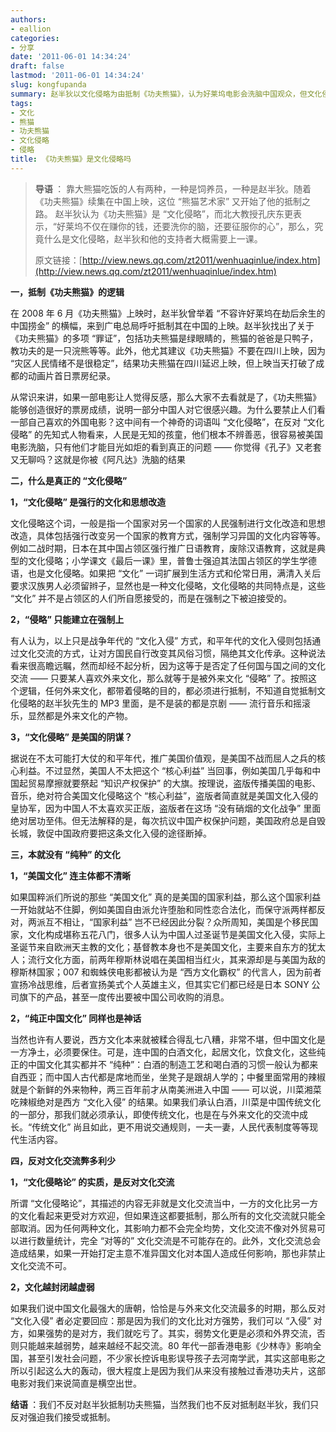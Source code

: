 ```yaml
---
authors:
- eallion
categories:
- 分享
date: '2011-06-01 14:34:24'
draft: false
lastmod: '2011-06-01 14:34:24'
slug: kongfupanda
summary: 赵半狄以文化侵略为由抵制《功夫熊猫》，认为好莱坞电影会洗脑中国观众，但文化侵略应指强制文化改造而非自愿接受。真正的文化交流促进文化发展，封闭只会导致文化虚弱。唐朝的强盛正是开放交流的结果，而现代文化本就多元融合，抵制外来文化并无意义。我们反对强制接受或抵制任何文化，尊重个人选择才是关键！
tags:
- 文化
- 熊猫
- 功夫熊猫
- 文化侵略
- 侵略
title: 《功夫熊猫》是文化侵略吗
---
```

<blockquote><strong > 导语 </strong>：
靠大熊猫吃饭的人有两种，一种是饲养员，一种是赵半狄。随着《功夫熊猫》续集在中国上映，这位 “熊猫艺术家” 又开始了他的抵制之路。
赵半狄认为《功夫熊猫》是 “文化侵略”，而北大教授孔庆东更表示，“好莱坞不仅在赚你的钱，还要洗你的脑，还要征服你的心”，那么，究竟什么是文化侵略，赵半狄和他的支持者大概需要上一课。

原文链接：[http://view.news.qq.com/zt2011/wenhuaqinlue/index.htm](http://view.news.qq.com/zt2011/wenhuaqinlue/index.htm)</blockquote>

<strong > 一，抵制《功夫熊猫》的逻辑 </strong>

在 2008 年 6 月《功夫熊猫》上映时，赵半狄曾举着 “不容许好莱坞在劫后余生的中国捞金” 的横幅，来到广电总局呼吁抵制其在中国的上映。赵半狄找出了关于《功夫熊猫》的多项 “罪证”，包括功夫熊猫是绿眼睛的，熊猫的爸爸是只鸭子，教功夫的是一只浣熊等等。此外，他尤其建议《功夫熊猫》不要在四川上映，因为 “灾区人民情绪不是很稳定”，结果功夫熊猫在四川延迟上映，但上映当天打破了成都的动画片首日票房纪录。

从常识来讲，如果一部电影让人觉得反感，那么大家不去看就是了，《功夫熊猫》能够创造很好的票房成绩，说明一部分中国人对它很感兴趣。为什么要禁止人们看一部自己喜欢的外国电影？这中间有一个神奇的词语叫 “文化侵略”，在反对 “文化侵略” 的先知式人物看来，人民是无知的孩童，他们根本不辨善恶，很容易被美国电影洗脑，只有他们才能目光如炬的看到真正的问题 —— 你觉得《孔子》又老套又无聊吗？这就是你被《阿凡达》洗脑的结果

<strong > 二，什么是真正的 “文化侵略”</strong>

<strong>1，“文化侵略” 是强行的文化和思想改造 </strong>

文化侵略这个词，一般是指一个国家对另一个国家的人民强制进行文化改造和思想改造，具体包括强行改变另一个国家的教育方式，强制学习异国的文化内容等等。例如二战时期，日本在其中国占领区强行推广日语教育，废除汉语教育，这就是典型的文化侵略；小学课文《最后一课》里，普鲁士强迫其法国占领区的学生学德语，也是文化侵略。如果把 “文化” 一词扩展到生活方式和伦常日用，满清入关后要求汉族男人必须留辫子，显然也是一种文化侵略，文化侵略的共同特点是，这些 “文化” 并不是占领区的人们所自愿接受的，而是在强制之下被迫接受的。

<strong>2，“侵略” 只能建立在强制上 </strong>

有人认为，以上只是战争年代的 “文化入侵” 方式，和平年代的文化入侵则包括通过文化交流的方式，让对方国民自行改变其风俗习惯，隔绝其文化传承。这种说法看来很高瞻远瞩，然而却经不起分析，因为这等于是否定了任何国与国之间的文化交流 —— 只要某人喜欢外来文化，那么就等于是被外来文化 “侵略” 了。按照这个逻辑，任何外来文化，都带着侵略的目的，都必须进行抵制，不知道自觉抵制文化侵略的赵半狄先生的 MP3 里面，是不是装的都是京剧 —— 流行音乐和摇滚乐，显然都是外来文化的产物。

<strong>3，“文化侵略” 是美国的阴谋？</strong>

据说在不太可能打大仗的和平年代，推广美国价值观，是美国不战而屈人之兵的核心利益。不过显然，美国人不太把这个 “核心利益” 当回事，例如美国几乎每和中国起贸易摩擦就要祭起 “知识产权保护” 的大旗。按理说，盗版传播美国的电影、音乐，绝对符合美国文化侵略这个 “核心利益”，盗版者简直就是美国文化入侵的皇协军，因为中国人不太喜欢买正版，盗版者在这场 “没有硝烟的文化战争” 里面绝对居功至伟。但无法解释的是，每次抗议中国产权保护问题，美国政府总是自毁长城，敦促中国政府要把这条文化入侵的途径断掉。

<strong > 三，本就没有 “纯种” 的文化 </strong>

<strong>1，“美国文化” 连主体都不清晰 </strong>

如果国粹派们所说的那些 “美国文化” 真的是美国的国家利益，那么这个国家利益一开始就站不住脚，例如美国自由派允许堕胎和同性恋合法化，而保守派两样都反对，两派互不相让，“国家利益” 岂不已经因此分裂？众所周知，美国是个移民国家，文化构成堪称五花八门，很多人认为中国人过圣诞节是美国文化入侵，实际上圣诞节来自欧洲天主教的文化；基督教本身也不是美国文化，主要来自东方的犹太人；流行文化方面，前两年穆斯林说唱在美国相当红火，其来源却是与美国为敌的穆斯林国家；007 和蜘蛛侠电影都被认为是 “西方文化霸权” 的代言人，因为前者宣扬冷战思维，后者宣扬美式个人英雄主义，但其实它们都已经是日本 SONY 公司旗下的产品，甚至一度传出要被中国公司收购的消息。

<strong>2，“纯正中国文化” 同样也是神话 </strong>

当然也许有人要说，西方文化本来就被糅合得乱七八糟，非常不堪，但中国文化是一方净土，必须要保住。可是，连中国的白酒文化，起居文化，饮食文化，这些纯正的中国文化其实都并不 “纯种”：白酒的制造工艺和喝白酒的习惯一般认为都来自西亚；而中国人古代都是席地而坐，坐凳子是跟胡人学的；中餐里面常用的辣椒就是个新鲜的外来物种，两三百年前才从南美洲进入中国 —— 可以说，川菜湘菜吃辣椒绝对是西方 “文化入侵” 的结果。如果我们承认白酒，川菜是中国传统文化的一部分，那我们就必须承认，即使传统文化，也是在与外来文化的交流中成长。“传统文化” 尚且如此，更不用说交通规则，一夫一妻，人民代表制度等等现代生活内容。

<strong > 四，反对文化交流弊多利少 </strong>

<strong>1，“文化侵略论” 的实质，是反对文化交流 </strong>

所谓 “文化侵略论”，其描述的内容无非就是文化交流当中，一方的文化比另一方的文化看起来更受对方欢迎，但如果连这都要抵制，那么所有的文化交流就只能全部取消。因为任何两种文化，其影响力都不会完全均势，文化交流不像对外贸易可以进行数量统计，完全 “对等的” 文化交流是不可能存在的。此外，文化交流总会造成结果，如果一开始打定主意不准异国文化对本国人造成任何影响，那也非禁止文化交流不可。

<strong>2，文化越封闭越虚弱 </strong>

如果我们说中国文化最强大的唐朝，恰恰是与外来文化交流最多的时期，那么反对 “文化入侵” 者必定要回应：那是因为我们的文化比对方强势，我们可以 “入侵” 对方，如果强势的是对方，我们就吃亏了。其实，弱势文化更是必须和外界交流，否则只能越来越弱势，越来越经不起交流。80 年代一部香港电影《少林寺》影响全国，甚至引发社会问题，不少家长控诉电影误导孩子去河南学武，其实这部电影之所以引起这么大的轰动，很大程度上是因为我们从来没有接触过香港功夫片，这部电影对我们来说简直是横空出世。

<strong > 结语 </strong>：我们不反对赵半狄抵制功夫熊猫，当然我们也不反对抵制赵半狄，我们只反对强迫我们接受或抵制。